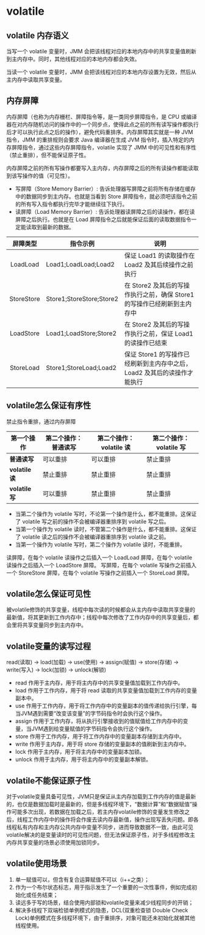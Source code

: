 # volatile

## volatile 内存语义

当写一个 volatile 变量时，JMM 会把该线程对应的本地内存中的共享变量值刷新到主内存中。同时，其他线程对应的本地内存都会失效。

当读一个 volatile 变量时，JMM 会把该线程对应的本地内存设置为无效，然后从主内存中读取共享变量。

## 内存屏障

内存屏障（也称为内存栅栏、屏障指令等，是一类同步屏障指令，是 CPU 或编译器在对内存随机访问的操作中的一个同步点，使得此点之前的所有读写操作都执行后才可以执行此点之后的操作），避免代码重排序。内存屏障其实就是一种 JVM 指令，JMM 的重排规则会要求 Java 编译器在生成 JVM 指令时，插入特定的内存屏障指令，通过这些内存屏障指令，volatile 实现了 JMM 中的可见性和有序性（禁止重排），但不能保证原子性。

内存屏障之前的所有写操作都要写入主内存，内存屏障之后的所有读操作都能读取到该写操作的值（可见性）。

- 写屏障（Store Memory Barrier）: 告诉处理器写屏障之前将所有存储在缓存中的数据同步到主内存。也就是当看到 Store 屏障指令，就必须吧该指令之前的所有写入指令都执行完毕才能继续往下执行。
- 读屏障（Load Memory Barrier）: 告诉处理器读屏障之后的读操作，都在读屏障之后执行。也就是在 Load 屏障指令之后就能保证后面的读取数据指令一定能读取到最新的数据。

| 屏障类型 | 指令示例 | 说明 |
| :-----: | ------- | ---- |
| LoadLoad | Load1;LoadLoad;Load2 | 保证 Load1 的读取操作在 Load2 及其后续操作之前执行 |
| StoreStore | Store1;StoreStore;Store2 | 在 Store2 及其后的写操作执行之前，确保 Store1 的写操作已经刷新到主内存中 |
| LoadStore | Load1;LoadStore;Store2 | 在 Store2 及其后的写操作执行之前，保证 Load1 的读操作已结束 |
| StoreLoad | Store1;StoreLoad;Load2 | 保证 Store1 的写操作已经刷新到主内存中之后，Load2 及其后的读操作才能执行 |

## volatile怎么保证有序性

禁止指令重排，通过内存屏障

| 第一个操作 | 第二个操作：普通读写 | 第二个操作：volatile 读 | 第二个操作：volatile 写 |
| --------- | ------------------ | --------------------- | --------------------- |
| **普通读写** | 可以重排 | 可以重排 | 禁止重排 |
| **volatile 读** | 禁止重排 | 禁止重排 | 禁止重排 |
| **volatile 写** | 可以重排 | 禁止重排 | 禁止重排 |

- 当第二个操作为 volatile 写时，不论第一个操作是什么，都不能重排。这保证了 volatile 写之前的操作不会被编译器重排序到 volatile 写之后。
- 当第一个操作为 volatile 读时，不管第二个操作是什么，都不能重排。这保证了 volatile 读之后的操作不会被编译器重排序到 volatile 读之前。
- 当第一个操作为 volatile 写时，第二个操作为 volatile 读时，不能重排。

读屏障，在每个 volatile 读操作之后插入一个 LoadLoad 屏障，在每个 volatile 读操作之后插入一个 LoadStore 屏障。
写屏障，在每个 volatile 写操作之前插入一个 StoreStore 屏障，在每个 volatile 写操作之前插入一个 StoreLoad 屏障。

## volatile怎么保证可见性

被volatile修饰的共享变量，线程中每次读的时候都会从主内存中读取共享变量的最新值，将其更新到工作内存中；线程中每次修改了工作内存中的共享变量后，都会里将共享变量同步到主内存中。

## volatile变量的读写过程

read(读取) → load(加载) → use(使用) → assign(赋值) → store(存储) → write(写入) → lock(加锁) → unlock(解锁)

- read 作用于主内存，用于将主内存中的共享变量值加载到工作内存中。
- load 作用于工作内存，用于将 read 读取的共享变量值加载到工作内存的变量副本中。
- use 作用于工作内存，用于将工作内存中的变量副本的值传递给执行引擎，每当JVM遇到需要“改变该变量”的字节码指令时会执行这个操作。
- assign 作用于工作内存，将从执行引擎接收到的值赋值给工作内存中的变量，当JVM遇到给变量赋值的字节码指令会执行这个操作。
- store 作用于工作内存，用于将工作内存中的变量副本存储到主内存中。
- write 作用于主内存，用于将 store 存储的变量副本的值刷新到主内存中。
- lock 作用于主内存，用于将主内存中的变量副本加锁。
- unlock 作用于主内存，用于将主内存中的变量副本解锁。

## volatile不能保证原子性

对于volatile变量具备可见性，JVM只是保证从主内存加载到工作内存的值是最新的，也仅是数据加载时是最新的，但是多线程环境下，“数据计算”和“数据赋值”操作可能多次出现，若数据在加载之后，若主内存volatile修饰的变量发生修改之后，线程工作内存中的操作将会作废去读内存最新值，操作出现写丢失问题。即各线程私有内存和主内存公共内存中变量不同步，进而导致数据不一致，由此可见volatile解决的是变量读时的可见性问题，但无法保证原子性，对于多线程修改主内存共享变量的场景必须使用加锁同步。

## volatile使用场景

1. 单一赋值可以，但含有复合运算赋值不可以（i++之类）；
2. 作为一个布尔状态标志，用于指示发生了一个重要的一次性事件，例如完成初始化或任务结束；
3. 读远多于写的场景，结合使用内部锁和volatile变量来减少线程同步的开销；
4. 解决多线程下双端检锁单例模式的隐患，DCL(双重检查锁 Double Check Lock)单例模式在多线程环境下，由于重排序，对象可能还未初始化就被其他线程使用。
